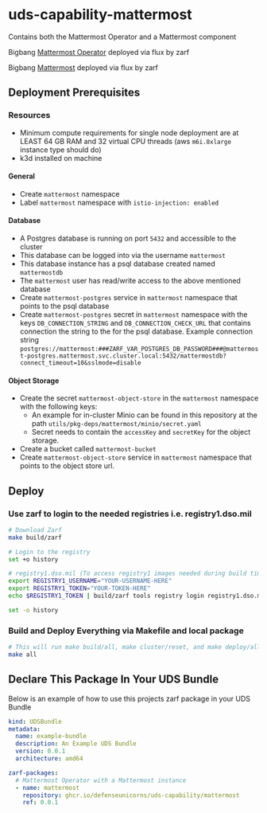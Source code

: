 # uds-capability-mattermost
Contains both the Mattermost Operator and a Mattermost component

Bigbang [Mattermost Operator](https://repo1.dso.mil/big-bang/product/packages/mattermost-operator) deployed via flux by zarf

Bigbang [Mattermost](https://repo1.dso.mil/big-bang/product/packages/mattermost) deployed via flux by zarf

## Deployment Prerequisites

### Resources
- Minimum compute requirements for single node deployment are at LEAST 64 GB RAM and 32 virtual CPU threads (aws `m6i.8xlarge` instance type should do)
- k3d installed on machine

#### General

- Create `mattermost` namespace
- Label `mattermost` namespace with `istio-injection: enabled`

#### Database

- A Postgres database is running on port `5432` and accessible to the cluster
- This database can be logged into via the username `mattermost`
- This database instance has a psql database created named `mattermostdb`
- The `mattermost` user has read/write access to the above mentioned database
- Create `mattermost-postgres` service in `mattermost` namespace that points to the psql database
- Create `mattermost-postgres` secret in `mattermost` namespace with the keys `DB_CONNECTION_STRING` and `DB_CONNECTION_CHECK_URL` that contains connection the string to the for the psql database. Example connection string `postgres://mattermost:###ZARF_VAR_POSTGRES_DB_PASSWORD###@mattermost-postgres.mattermost.svc.cluster.local:5432/mattermostdb?connect_timeout=10&sslmode=disable`

#### Object Storage

- Create the secret `mattermost-object-store` in the `mattermost` namespace with the following keys:
  - An example for in-cluster Minio can be found in this repository at the path `utils/pkg-deps/mattermost/minio/secret.yaml`
  - Secret needs to contain the `accessKey` and `secretKey` for the object storage.
- Create a bucket called `mattermost-bucket`
- Create `mattermost-object-store` service in `mattermost` namespace that points to the object store url.

## Deploy

### Use zarf to login to the needed registries i.e. registry1.dso.mil

```bash
# Download Zarf
make build/zarf

# Login to the registry
set +o history

# registry1.dso.mil (To access registry1 images needed during build time)
export REGISTRY1_USERNAME="YOUR-USERNAME-HERE"
export REGISTRY1_TOKEN="YOUR-TOKEN-HERE"
echo $REGISTRY1_TOKEN | build/zarf tools registry login registry1.dso.mil --username $REGISTRY1_USERNAME --password-stdin

set -o history
```

### Build and Deploy Everything via Makefile and local package

```bash
# This will run make build/all, make cluster/reset, and make deploy/all. Follow the breadcrumbs in the Makefile to see what and how its doing it.
make all
```

## Declare This Package In Your UDS Bundle
Below is an example of how to use this projects zarf package in your UDS Bundle

```yaml
kind: UDSBundle
metadata:
  name: example-bundle
  description: An Example UDS Bundle
  version: 0.0.1
  architecture: amd64

zarf-packages:
  # Mattermost Operator with a Mattermost instance
  - name: mattermost
    repository: ghcr.io/defenseunicorns/uds-capability/mattermost
    ref: 0.0.1
```
